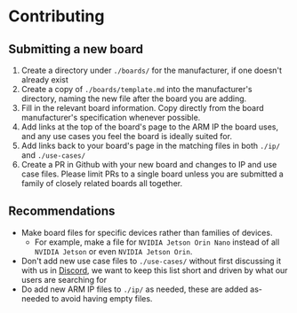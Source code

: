 # Contributing

## Submitting a new board

1. Create a directory under `./boards/` for the manufacturer, if one doesn't already exist
2. Create a copy of `./boards/template.md` into the manufacturer's directory, naming the new file after the board you are adding.
3. Fill in the relevant board information. Copy directly from the board manufacturer's specification whenever possible.
4. Add links at the top of the board's page to the ARM IP the board uses, and any use cases you feel the board is ideally suited for.
5. Add links back to your board's page in the matching files in both `./ip/` and `./use-cases/`
6. Create a PR in Github with your new board and changes to IP and use case files. Please limit PRs to a single board unless you are submitted a family of closely related boards all together.


## Recommendations

- Make board files for specific devices rather than families of devices. 
  - For example, make a file for `NVIDIA Jetson Orin Nano` instead of all `NVIDIA Jetson` or even `NVIDIA Jetson Orin`.
- Don't add new use case files to `./use-cases/` without first discussing it with us in [Discord](https://discord.gg/armsoftwaredev), we want to keep this list short and driven by what our users are searching for
- Do add new ARM IP files to `./ip/` as needed, these are added as-needed to avoid having empty files.